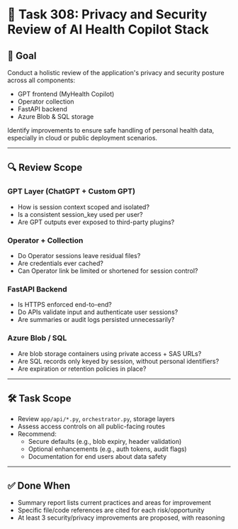 # 🔐 Task 308: Privacy and Security Review of AI Health Copilot Stack

## 🎯 Goal
Conduct a holistic review of the application's privacy and security posture across all components:
- GPT frontend (MyHealth Copilot)
- Operator collection
- FastAPI backend
- Azure Blob & SQL storage

Identify improvements to ensure safe handling of personal health data, especially in cloud or public deployment scenarios.

---

## 🔍 Review Scope

### GPT Layer (ChatGPT + Custom GPT)
- How is session context scoped and isolated?
- Is a consistent session_key used per user?
- Are GPT outputs ever exposed to third-party plugins?

### Operator + Collection
- Do Operator sessions leave residual files?
- Are credentials ever cached?
- Can Operator link be limited or shortened for session control?

### FastAPI Backend
- Is HTTPS enforced end-to-end?
- Do APIs validate input and authenticate user sessions?
- Are summaries or audit logs persisted unnecessarily?

### Azure Blob / SQL
- Are blob storage containers using private access + SAS URLs?
- Are SQL records only keyed by session, without personal identifiers?
- Are expiration or retention policies in place?

---

## 🛠 Task Scope
- Review `app/api/*.py`, `orchestrator.py`, storage layers
- Assess access controls on all public-facing routes
- Recommend:
  - Secure defaults (e.g., blob expiry, header validation)
  - Optional enhancements (e.g., auth tokens, audit flags)
  - Documentation for end users about data safety

---

## ✅ Done When
- Summary report lists current practices and areas for improvement
- Specific file/code references are cited for each risk/opportunity
- At least 3 security/privacy improvements are proposed, with reasoning